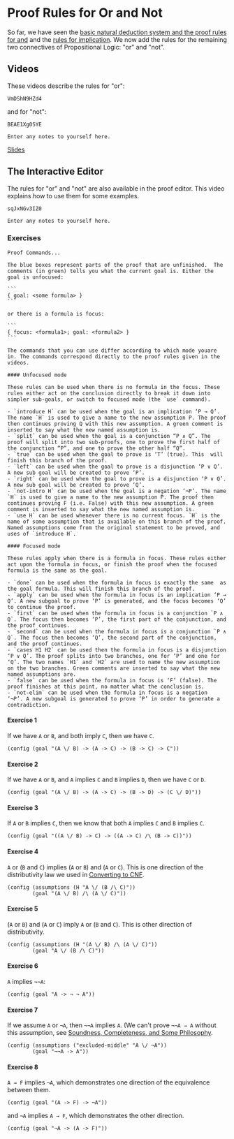 # Proof Rules for Or and Not

So far, we have seen the [basic natural deduction system and the proof rules for and](natural-deduction-intro.html) and the [rules for implication](proof-implication.html). We now add the rules for the remaining two connectives of Propositional Logic: "or" and "not".

## Videos

These videos describe the rules for "or":

```youtube
VmDShN9HZd4
```

and for "not":

```youtube
BEAE1Xg0SYE
```

```textbox {id=proof-or-notes1}
Enter any notes to yourself here.
```

[Slides](week05-slides.pdf)

## The Interactive Editor

The rules for "or" and "not" are also available in the proof editor. This video explains how to use them for some examples.

```youtube
sqJxNGv3IZ0
```

```textbox {id=proof-or-notes2}
Enter any notes to yourself here.
```

### Exercises

````details
Proof Commands...

The blue boxes represent parts of the proof that are unfinished.  The comments (in green) tells you what the current goal is. Either the goal is unfocused:

```
{ goal: <some formula> }
```

or there is a formula is focus:

```
{ focus: <formula1>; goal: <formula2> }
```

The commands that you can use differ according to which mode youare in. The commands correspond directly to the proof rules given in the videos.

#### Unfocused mode

These rules can be used when there is no formula in the focus. These rules either act on the conclusion directly to break it down into simpler sub-goals, or switch to focused mode (the `use` command).

- `introduce H` can be used when the goal is an implication ‘P → Q’. The name `H` is used to give a name to the new assumption P. The proof then continues proving Q with this new assumption. A green comment is inserted to say what the new named assumption is.
- `split` can be used when the goal is a conjunction “P ∧ Q”. The proof will split into two sub-proofs, one to prove the first half of the conjunction “P”, and one to prove the other half “Q”.
- `true` can be used when the goal to prove is ‘T’ (true). This  will finish this branch of the proof.
- `left` can be used when the goal to prove is a disjunction ‘P ∨ Q’. A new sub goal will be created to prove ‘P’.
- `right` can be used when the goal to prove is a disjunction ‘P ∨ Q’. A new sub goal will be created to prove ‘Q’.
- `not-intro H` can be used when the goal is a negation ‘¬P’. The name `H` is used to give a name to the new assumption P. The proof then continues proving F (i.e. False) with this new assumption. A green comment is inserted to say what the new named assumption is.
- `use H` can be used whenever there is no current focus. `H` is the name of some assumption that is available on this branch of the proof. Named assumptions come from the original statement to be proved, and uses of `introduce H`.

#### Focused mode

These rules apply when there is a formula in focus. These rules either act upon the formula in focus, or finish the proof when the focused formula is the same as the goal.

- `done` can be used when the formula in focus is exactly the same  as the goal formula. This will finish this branch of the proof.
- `apply` can be used when the formula in focus is an implication ‘P → Q’. A new subgoal to prove ‘P’ is generated, and the focus becomes ‘Q’ to continue the proof.
- `first` can be used when the formula in focus is a conjunction `P ∧ Q`. The focus then becomes ‘P’, the first part of the conjunction, and the proof continues.
- `second` can be used when the formula in focus is a conjunction `P ∧ Q`. The focus then becomes ‘Q’, the second part of the conjunction, and the proof continues.
- `cases H1 H2` can be used then the formula in focus is a disjunction ‘P ∨ Q’. The proof splits into two branches, one for ‘P’ and one for ‘Q’. The two names `H1` and `H2` are used to name the new assumption on the two branches. Green comments are inserted to say what the new named assumptions are.
- `false` can be used when the formula in focus is ‘F’ (false). The proof finishes at this point, no matter what the conclusion is.
- `not-elim` can be used when the formula in focus is a negation  ‘¬P’. A new subgoal is generated to prove ‘P’ in order to generate a contradiction.
````

#### Exercise 1

If we have `A` or `B`, and both imply `C`, then we have `C`.

```focused-nd {id=or-ex1}
(config (goal "(A \/ B) -> (A -> C) -> (B -> C) -> C"))
```

#### Exercise 2

If we have `A` or `B`, and `A` implies `C` and `B` implies `D`, then we have `C` or `D`.

```focused-nd {id=or-ex2}
(config (goal "(A \/ B) -> (A -> C) -> (B -> D) -> (C \/ D)"))
```

#### Exercise 3

If `A` or `B` implies `C`, then we know that both `A` implies `C` and `B` implies `C`.

```focused-nd {id=or-ex3}
(config (goal "((A \/ B) -> C) -> ((A -> C) /\ (B -> C))"))
```

#### Exercise 4

`A` or (`B` and `C`) implies (`A` or `B`) and (`A` or `C`). This is one direction of the distributivity law we used in [Converting to CNF](converting-to-cnf.html).

```focused-nd {id=or-ex4}
(config (assumptions (H "A \/ (B /\ C)"))
        (goal "(A \/ B) /\ (A \/ C)"))
```

#### Exercise 5

(`A` or `B`) and (`A` or `C`) imply `A` or (`B` and `C`). This is other direction of distributivity.

```focused-nd {id=or-ex5}
(config (assumptions (H "(A \/ B) /\ (A \/ C)"))
        (goal "A \/ (B /\ C)"))
```

#### Exercise 6

`A` implies `¬¬A`:

```focused-nd {id=or-ex6}
(config (goal "A -> ¬ ¬ A"))
```

#### Exercise 7

If we assume `A` or `¬A`, then `¬¬A` implies `A`. (We can't prove `¬¬A → A` without this assumption, see [Soundness, Completeness, and Some Philosophy](sound-complete-meaning.html).

```focused-nd {id=or-ex7}
(config (assumptions ("excluded-middle" "A \/ ¬A"))
        (goal "¬¬A -> A"))
```

#### Exercise 8

`A → F` implies `¬A`, which demonstrates one direction of the equivalence between them.

```focused-nd {id=or-ex8a}
(config (goal "(A -> F) -> ¬A"))
```

and `¬A` implies `A → F`, which demonstrates the other direction.

```focused-nd {id=or-ex8b}
(config (goal "¬A -> (A -> F)"))
```
